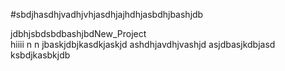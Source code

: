 #sbdjhasdhjvadhjvhjasdhjajhdhjasbdhjbashjdb			


jdbhjsbdsbdbashjbdNew_Project\
hiiii 
   n n 
jbaskjdbjkasdkjaskjd
ashdhjavdhjvashjd
asjdbasjkdbjasd
ksbdjkasbkjdb
